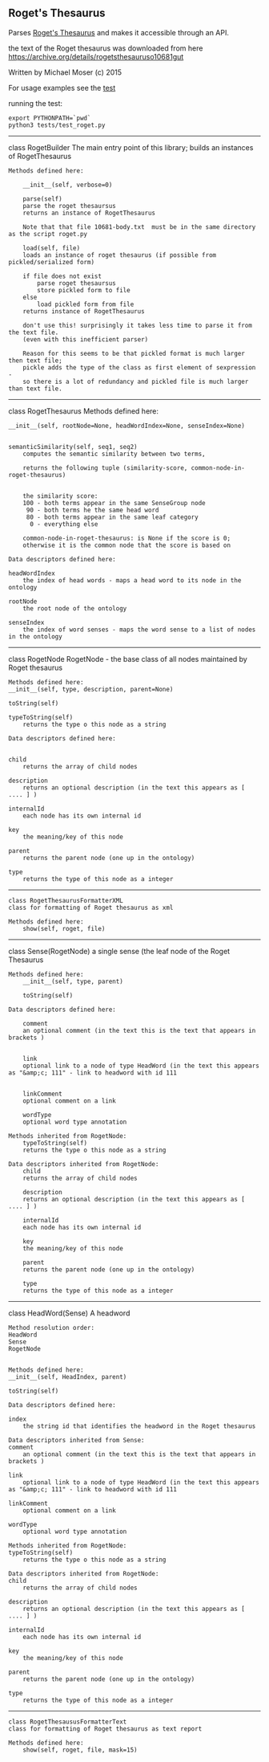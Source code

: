 ## Roget's Thesaurus

Parses [Roget's Thesaurus](https://en.wikipedia.org/wiki/Roget%27s_Thesaurus) and makes it accessible through an API.

the text of the Roget thesaurus was downloaded from here https://archive.org/details/rogetsthesauruso10681gut

Written by Michael Moser (c) 2015

For usage examples see the [test](https://github.com/MoserMichael/roget-thesaurus-parser/blob/master/tests/test_roget.py)


running the test:

```
export PYTHONPATH=`pwd`
python3 tests/test_roget.py
```


----

class RogetBuilder
    The main entry point of this library; builds an instances of RogetThesaurus

    Methods defined here:

        __init__(self, verbose=0)

        parse(self)
        parse the roget thesaursus
        returns an instance of RogetThesaurus

        Note that that file 10681-body.txt  must be in the same directory as the script roget.py

        load(self, file)
        loads an instance of roget thesaurus (if possible from pickled/serialized form)

        if file does not exist
            parse roget thesaursus
            store pickled form to file
        else
            load pickled form from file
        returns instance of RogetThesaurus

        don't use this! surprisingly it takes less time to parse it from the text file.
        (even with this inefficient parser)

        Reason for this seems to be that pickled format is much larger then text file;
        pickle adds the type of the class as first element of sexpression -
        so there is a lot of redundancy and pickled file is much larger than text file.

----

class RogetThesaurus
    Methods defined here:

    __init__(self, rootNode=None, headWordIndex=None, senseIndex=None)


    semanticSimilarity(self, seq1, seq2)
        computes the semantic similarity between two terms,

        returns the following tuple (similarity-score, common-node-in-roget-thesaurus)


        the similarity score:
        100 - both terms appear in the same SenseGroup node
         90 - both terms he the same head word
         80 - both terms appear in the same leaf category
          0 - everything else

        common-node-in-roget-thesaurus: is None if the score is 0;
        otherwise it is the common node that the score is based on

    Data descriptors defined here:

    headWordIndex
        the index of head words - maps a head word to its node in the ontology

    rootNode
        the root node of the ontology

    senseIndex
        the index of word senses - maps the word sense to a list of nodes in the ontology

----

class RogetNode
    RogetNode - the base class of all nodes maintained by Roget thesaurus

    Methods defined here:
    __init__(self, type, description, parent=None)

    toString(self)

    typeToString(self)
        returns the type o this node as a string

    Data descriptors defined here:


    child
        returns the array of child nodes

    description
        returns an optional description (in the text this appears as [ .... ] )

    internalId
        each node has its own internal id

    key
        the meaning/key of this node

    parent
        returns the parent node (one up in the ontology)

    type
        returns the type of this node as a integer

----

    class RogetThesaurusFormatterXML
    class for formatting of Roget thesaurus as xml

    Methods defined here:
        show(self, roget, file)

----
class Sense(RogetNode)
    a single sense (the leaf node of the Roget Thesaurus

    Methods defined here:
        __init__(self, type, parent)

        toString(self)

    Data descriptors defined here:

        comment
        an optional comment (in the text this is the text that appears in brackets )


        link
        optional link to a node of type HeadWord (in the text this appears as "&amp;c; 111" - link to headword with id 111


        linkComment
        optional comment on a link

        wordType
        optional word type annotation

    Methods inherited from RogetNode:
        typeToString(self)
        returns the type o this node as a string

    Data descriptors inherited from RogetNode:
        child
        returns the array of child nodes

        description
        returns an optional description (in the text this appears as [ .... ] )

        internalId
        each node has its own internal id

        key
        the meaning/key of this node

        parent
        returns the parent node (one up in the ontology)

        type
        returns the type of this node as a integer


----


class HeadWord(Sense)
    A headword


    Method resolution order:
    HeadWord
    Sense
    RogetNode


    Methods defined here:
    __init__(self, HeadIndex, parent)

    toString(self)

    Data descriptors defined here:

    index
        the string id that identifies the headword in the Roget thesaurus

    Data descriptors inherited from Sense:
    comment
        an optional comment (in the text this is the text that appears in brackets )

    link
        optional link to a node of type HeadWord (in the text this appears as "&amp;c; 111" - link to headword with id 111

    linkComment
        optional comment on a link

    wordType
        optional word type annotation

    Methods inherited from RogetNode:
    typeToString(self)
        returns the type o this node as a string

    Data descriptors inherited from RogetNode:
    child
        returns the array of child nodes

    description
        returns an optional description (in the text this appears as [ .... ] )

    internalId
        each node has its own internal id

    key
        the meaning/key of this node

    parent
        returns the parent node (one up in the ontology)

    type
        returns the type of this node as a integer

----
    class RogetThesaususFormatterText
    class for formatting of Roget thesaurus as text report

    Methods defined here:
        show(self, roget, file, mask=15)


